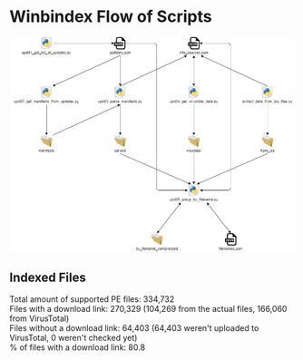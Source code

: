 # Winbindex Flow of Scripts

![winbindex-scripts-flow.png](winbindex-scripts-flow.png)

## Indexed Files

<!--FileStats-->
Total amount of supported PE files: 334,732  
Files with a download link: 270,329 (104,269 from the actual files, 166,060 from VirusTotal)  
Files without a download link: 64,403 (64,403 weren't uploaded to VirusTotal, 0 weren't checked yet)  
% of files with a download link: 80.8  
<!--/FileStats-->
